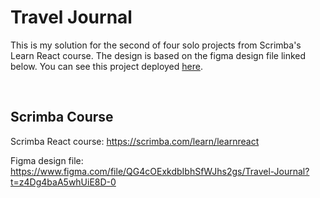 # Travel Journal

This is my solution for the second of four solo projects from Scrimba's Learn React course.  The design is based on the figma design file linked below.  You can see this project deployed [here](https://purple-hill-0e1d2931e.2.azurestaticapps.net).

<br>

## Scrimba Course

Scrimba React course: https://scrimba.com/learn/learnreact

Figma design file: https://www.figma.com/file/QG4cOExkdbIbhSfWJhs2gs/Travel-Journal?t=z4Dg4baA5whUiE8D-0
